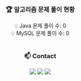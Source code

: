 
<!--

<h3 align="center">✨ Tech Stack ✨</h3>
<div align="center">
<img src="https://img.shields.io/badge/Java-007396?style=flat-square&logo=Java&logoColor=white"/></a>
  <img src="https://img.shields.io/badge/Spring-6DB33F?style=flat-square&logo=Spring&logoColor=white"/>
<img src="https://img.shields.io/badge/SPRINGBOOT-6DB33F?style=flat-square&logo=springboot&logoColor=white"/>
<img src="https://img.shields.io/badge/Git-F05032?style=flat-square&logo=git&logoColor=white"/>
  
</div>


<h3 align="center">📚 Studying 📚</h3>
<div align="center">

  <img src="https://img.shields.io/badge/Amazon AWS-232F3E?style=flat-square&logo=amazonaws&logoColor=white"/>
  
</div>
<!--
  <img src="https://img.shields.io/badge/JavaScript-F7DF1E?style=flat-square&logo=javascript&logoColor=black"/>
  <img src="https://img.shields.io/badge/Node.js-339933?style=flat-square&logo=Node.js&logoColor=white"/>
<img src="https://img.shields.io/badge/Typescript-3178C6?style=flat-square&logo=Typescript&logoColor=white"/>
<img src="https://img.shields.io/badge/React-61DAFB?style=flat-square&logo=React&logoColor=black"/>
<img src="https://img.shields.io/badge/React Native-61DAFB?style=flat-square&logo=React&logoColor=black"/>

<h3 align="center">🛠 Tools 🛠</h3>
<div align="center">
<img src="https://img.shields.io/badge/GITHUB-181717?style=flat-square&logo=github&logoColor=white"/>
<img src="https://img.shields.io/badge/POSTMAN-FF6C37?style=flat-square&logo=postman&logoColor=white"/>
<img src="https://img.shields.io/badge/INTELLIJ-000000?style=flat-square&logo=intellijidea&logoColor=white"/>
<img src="https://img.shields.io/badge/VSCODE-007ACC?style=flat-square&logo=visualstudiocode&logoColor=white"/>
  <img src="https://img.shields.io/badge/MySQL-4479A1?style=flat-square&logo=MySQL&logoColor=white"/>
</div>

-->


<div align="center">  
  <h3>🏆 알고리즘 문제 풀이 현황</h3>  
💡 Java 문제 풀이 수: 0  
  <br>  
💡 MySQL 문제 풀이 수: 0   
</div>
<br>  





<h3 align="center"> 📫 Contact </h3>
<div align="center">
<a href="https://velog.io/@sangxxjin/posts" target="_blank"><img src="https://img.shields.io/badge/Velog-20C997?style=flat-square&logo=Velog&logoColor=white"/></a>
<a href="https://www.instagram.com/sangxxjin/" target="_blank"><img src="https://img.shields.io/badge/sangxxjin-E4405F?style=flat-square&logo=Instagram&logoColor=white"/></a>
<a href="mailto:sj_0368@naver.com"><img src="https://img.shields.io/badge/Mail-D14836?style=flat-square&logo=gmail&logoColor=white&link=mailto:sangxxjin@gmail.com"/></a>
</div>

<!--
참고 자료 사이트 https://velog.io/@hippohami/Git-README-%EA%BE%B8%EB%AF%B8%EA%B8%B0-%EB%B1%83%EC%A7%80-%EB%AA%A8%EC%9D%8C#%EC%BD%94%EB%93%9C
**sangxxjin/sangxxjin** is a ✨ _special_ ✨ repository because its `README.md` (this file) appears on your GitHub profile.

Here are some ideas to get you started:



- 🔭 I’m currently working on ...
- 🌱 I’m currently learning ...c
- 👯 I’m looking to collaborate on ...
- 🤔 I’m looking for help with ...
- 💬 Ask me about ...
- 📫 How to reach me: ...
- 😄 Pronouns: ...
- ⚡ Fun fact: ...
-->
<!--
<h1>💡 My Github Stats 💡</h1>
[![sangxxjin's GitHub stats](https://github-readme-stats.vercel.app/api?username=sangxxjin)](https://github.com/sangxxjin/github-readme-stats)

-->

